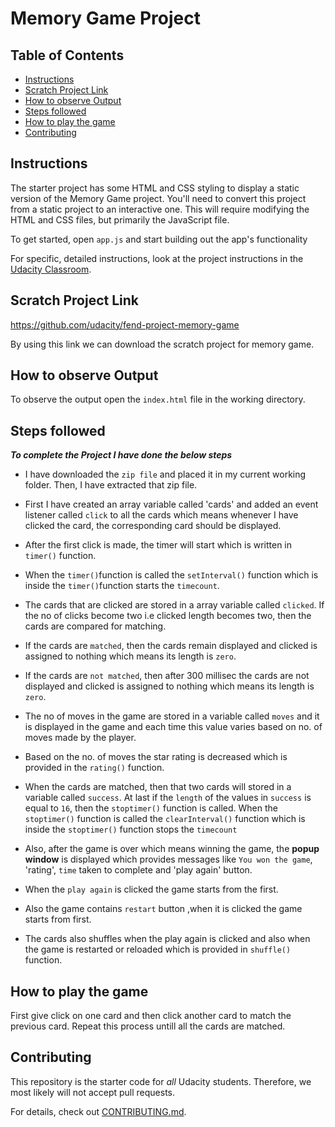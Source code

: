 # Memory Game Project

## Table of Contents

-   [Instructions](#instructions)
-   [Scratch Project Link](#Scratch-Project-Link)
-   [How to observe Output](#How-to-observe-Output)
-   [Steps followed](#Steps-followed)
-   [How to play the game](#How-to-play-the-game)
-   [Contributing](#contributing)

## Instructions

The starter project has some HTML and CSS styling to display a static version of the Memory Game project. You'll need to convert this project from a static project to an interactive one. This will require modifying the HTML and CSS files, but primarily the JavaScript file.

To get started, open `app.js` and start building out the app's functionality

For specific, detailed instructions, look at the project instructions in the [Udacity Classroom](https://classroom.udacity.com/me).

## Scratch Project Link

<https://github.com/udacity/fend-project-memory-game>

By using this link we can download the scratch project for memory game.

## How to observe Output

To observe the output open the `index.html` file in the working directory.

## Steps followed

 **_To complete the Project I have done the below steps_**

-   I have downloaded the `zip file` and placed it in my current working folder. Then, I have extracted that zip file.

-   First I have created an array variable called 'cards' and  added an event listener called `click` to all the cards which means  whenever I have clicked the card, the corresponding card should be displayed.

-   After the first click is made, the timer will start which is written in `timer()` function.
-   When the `timer()`function is called the `setInterval()` function which is inside the `timer()`function starts the `timecount`.
-   The cards that are clicked are stored in a array variable called `clicked`. If the no of clicks become two i.e clicked length becomes two, then the cards are compared for matching.

-   If the cards are  `matched`, then the cards remain displayed and clicked is assigned to nothing which means its length is `zero`.

-   If the cards are  `not matched`, then after 300 millisec the cards are not displayed and clicked is assigned to nothing which means its length is `zero`.

-   The no of moves in the game are stored in a variable called `moves` and it is displayed in the game and each time this value varies based on no. of moves made by the player.

-   Based on the no. of moves the star rating is decreased which is provided in the `rating()` function.

-   When the cards are matched, then that two cards will stored in a variable called `success`. At last if the `length` of the values in `success` is equal to `16`, then the `stoptimer()` function is called. When the `stoptimer()` function is called the `clearInterval()` function which is inside the `stoptimer()` function stops the `timecount`

-   Also, after the game is over which means winning the game, the  **popup window** is displayed which provides messages like `You won the game`, 'rating', `time` taken to complete and 'play again' button.

-   When the `play again` is clicked the game starts from the first.

-   Also the game contains `restart` button ,when it is clicked the game starts from first.

-   The cards also shuffles when the play again is clicked and also when the game is restarted or reloaded which is provided in `shuffle()` function.

## How to play the game

First give click on one card and then click another card to match the previous card. Repeat this process untill all the cards are matched.

## Contributing

This repository is the starter code for _all_ Udacity students. Therefore, we most likely will not accept pull requests.

For details, check out [CONTRIBUTING.md](CONTRIBUTING.md).
